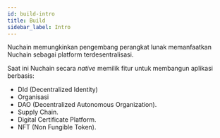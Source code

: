 ```yaml
---
id: build-intro
title: Build
sidebar_label: Intro
---
```


Nuchain memungkinkan pengembang perangkat lunak memanfaatkan Nuchain sebagai platform
terdesentralisasi.

Saat ini Nuchain secara _native_ memilik fitur untuk membangun aplikasi berbasis:

- DId (Decentralized Identity)
- Organisasi
- DAO (Decentralized Autonomous Organization).
- Supply Chain.
- Digital Certificate Platform.
- NFT (Non Fungible Token).
